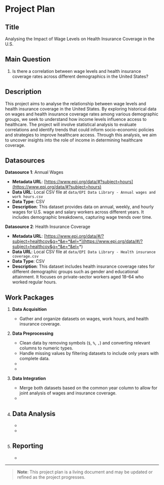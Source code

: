 # Project Plan

## Title
Analysing the Impact of Wage Levels on Health Insurance Coverage in the U.S.

## Main Question
1. Is there a correlation between wage levels and health insurance coverage rates across different demographics in the United States?

## Description
This project aims to analyse the relationship between wage levels and health insurance coverage in the United States. By exploring historical data on wages and health insurance coverage rates among various demographic groups, we seek to understand how income levels influence access to healthcare. The project will involve statistical analysis to evaluate correlations and identify trends that could inform socio-economic policies and strategies to improve healthcare access. Through this analysis, we aim to uncover insights into the role of income in determining healthcare coverage.

## Datasources

**Datasource 1**: Annual Wages
- **Metadata URL**: [https://www.epi.org/data/#?subject=hours](https://www.epi.org/data/#?subject=hours)  
- **Data URL**: Local CSV file at `data/EPI Data Library - Annual wages and work hours.csv`  
- **Data Type**: CSV  
- **Description**: This dataset provides data on annual, weekly, and hourly wages for U.S. wage and salary workers across different years. It includes demographic breakdowns, capturing wage trends over time.

**Datasource 2**: Health Insurance Coverage  
- **Metadata URL**: [https://www.epi.org/data/#/?subject=healthcov&g=*&e=*&el=*](https://www.epi.org/data/#/?subject=healthcov&g=*&e=*&el=*)  
- **Data URL**: Local CSV file at `data/EPI Data Library - Health insurance coverage.csv`  
- **Data Type**: CSV  
- **Description**: This dataset includes health insurance coverage rates for different demographic groups such as gender and educational attainment. It focuses on private-sector workers aged 18–64 who worked regular hours.


## Work Packages

1. **Data Acquisition**
   - Gather and organize datasets on wages, work hours, and health insurance coverage.
   
2. **Data Preprocessing**
   - Clean data by removing symbols (`$`, `%`, `,`) and converting relevant columns to numeric types.
   - Handle missing values by filtering datasets to include only years with complete data.
   - 
   - 

3. **Data Integration**
   - Merge both datasets based on the common year column to allow for joint analysis of wages and insurance coverage.
   - 
   

4. **Data Analysis**
   - 
   - 
   - 
5. **Reporting**
   - 
   - 

---

> **Note**: This project plan is a living document and may be updated or refined as the project progresses.
